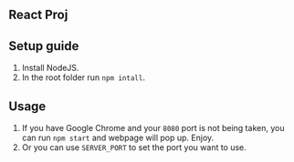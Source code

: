 ## React Proj

## Setup guide

1. Install NodeJS.
2. In the root folder run `npm intall`.

## Usage
1. If you have Google Chrome and your `8080` port is not being taken, you can run `npm start` and webpage will pop up. Enjoy.
2. Or you can use `SERVER_PORT` to set the port you want to use.
